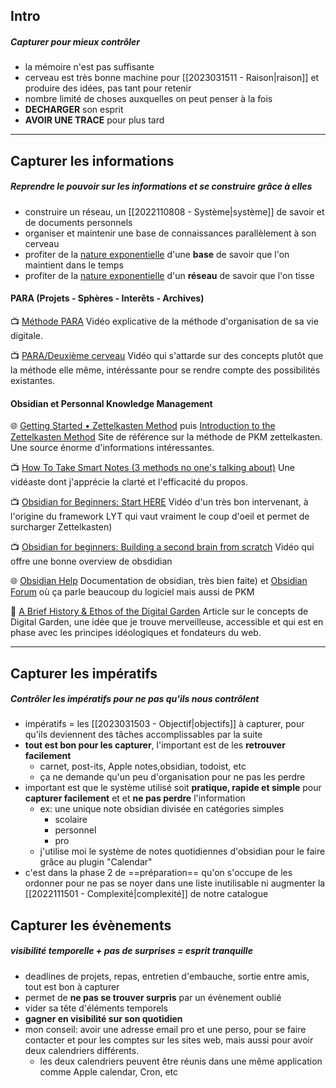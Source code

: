 ## Intro
##### Capturer pour mieux contrôler

- la mémoire n'est pas suffisante
- cerveau est très bonne machine pour [[2023031511 - Raison|raison]] et produire des idées, pas tant pour retenir
- nombre limité de choses auxquelles on peut penser à la fois
- **DECHARGER** son esprit
- **AVOIR UNE TRACE** pour plus tard

---

## Capturer les informations
##### Reprendre le pouvoir sur les informations et se construire grâce à elles

- construire un réseau, un [[2022110808 - Système|système]] de savoir et de documents personnels
- organiser et maintenir une base de connaissances parallèlement à son cerveau
- profiter de la [nature exponentielle](https://fr.wikipedia.org/wiki/Int%C3%A9r%C3%AAts_compos%C3%A9s) d'une **base** de savoir que l'on maintient dans le temps
- profiter de la [nature exponentielle](https://fr.wikipedia.org/wiki/Loi_de_Metcalfe) d'un **réseau** de savoir que l'on tisse

#### PARA (Projets - Sphères - Interêts - Archives)

📺 [Méthode PARA](https://www.youtube.com/watch?v=nZqaVzZlSsA)
Vidéo explicative de la méthode d'organisation de sa vie digitale.

📺 [PARA/Deuxième cerveau](https://youtu.be/OP3dA2GcAh8)
Vidéo qui s'attarde sur des concepts plutôt que la méthode elle même, intéréssante pour se rendre compte des possibilités existantes.

#### Obsidian et Personnal Knowledge Management

🌐 [Getting Started • Zettelkasten Method](https://zettelkasten.de/posts/overview/) puis [Introduction to the Zettelkasten Method](https://zettelkasten.de/introduction/)
Site de référence sur la méthode de PKM zettelkasten. Une source énorme d'informations intéressantes.

📺 [How To Take Smart Notes (3 methods no one's talking about)](https://youtu.be/5O46Rqh5zHE) 
Une vidéaste dont j'apprécie la clarté et l'efficacité du propos.

📺 [Obsidian for Beginners: Start HERE](https://youtu.be/QgbLb6QCK88) 
Vidéo d'un très bon intervenant, à l'origine du framework LYT qui vaut vraiment le coup d'oeil et permet de surcharger Zettelkasten)

📺 [Obsidian for beginners: Building a second brain from scratch](https://www.youtube.com/watch?v=njibNuFQwjw) 
Vidéo qui offre une bonne overview de obsdidian

🌐 [Obsidian Help](https://help.obsidian.md/Obsidian/Index) 
Documentation de obsidian, très bien faite) et [Obsidian Forum](https://forum.obsidian.md/) où ça parle beaucoup du logiciel mais aussi de PKM

📰 [A Brief History & Ethos of the Digital Garden](https://maggieappleton.com/garden-history) 
Article sur le concepts de Digital Garden, une idée que je trouve merveilleuse, accessible et qui est en phase avec les principes idéologiques et fondateurs du web.

---

## Capturer les impératifs
##### Contrôler les impératifs pour ne pas qu'ils nous contrôlent

- impératifs = les [[2023031503 - Objectif|objectifs]] à capturer, pour qu'ils deviennent des tâches accomplissables par la suite
- **tout est bon pour les capturer**, l'important est de les **retrouver facilement**
	- carnet, post-its, Apple notes,obsidian, todoist, etc
	- ça ne demande qu'un peu d'organisation pour ne pas les perdre
- important est que le système utilisé soit **pratique, rapide et simple** pour **capturer facilement** et et **ne pas perdre** l'information
	- ex: une unique note obsidian divisée en catégories simples
		- scolaire
		- personnel
		- pro
	- j'utilise moi le système de notes quotidiennes d'obsidian pour le faire grâce au plugin "Calendar"
- c'est dans la phase 2 de ==préparation== qu'on s'occupe de les ordonner pour ne pas se noyer dans une liste inutilisable ni augmenter la [[2022111501 - Complexité|complexité]] de notre catalogue

## Capturer les évènements
##### visibilité temporelle + pas de surprises = esprit tranquille

- deadlines de projets, repas, entretien d'embauche, sortie entre amis, tout est bon à capturer
- permet de **ne pas se trouver surpris** par un évènement oublié
- vider sa tête d'éléments temporels
- **gagner en visibilité sur son quotidien**
- mon conseil: avoir une adresse email pro et une perso, pour se faire contacter et pour les comptes sur les sites web, mais aussi pour avoir deux calendriers différents.
	- les deux calendriers peuvent être réunis dans une même application comme Apple calendar, Cron, etc